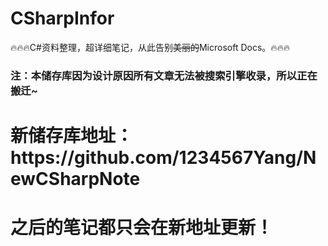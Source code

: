 # CSharpInfor
🔥🔥🔥C#资料整理，超详细笔记，从此告别<del>美丽的</del>Microsoft Docs。🔥🔥🔥

<h3>注：本储存库因为设计原因所有文章无法被搜索引擎收录，所以正在搬迁~</h3>
<h1>新储存库地址：https://github.com/1234567Yang/NewCSharpNote</h1>
<h1>之后的笔记都只会在新地址更新！</h1>
